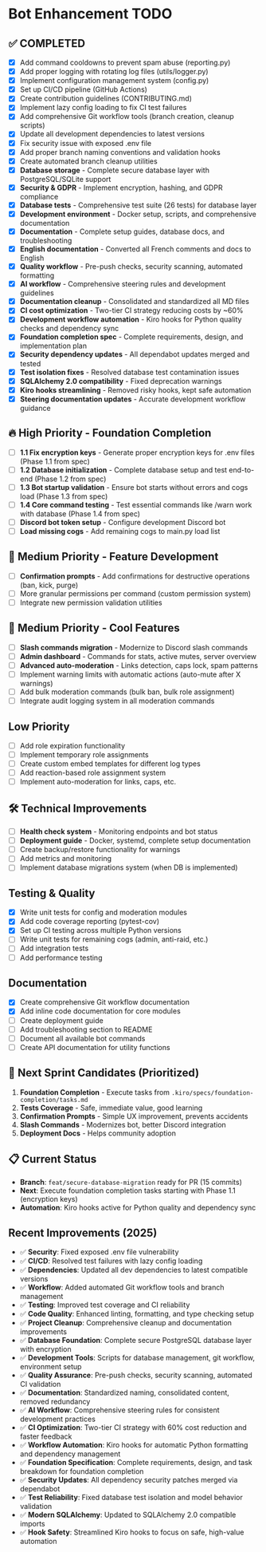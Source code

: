 # Bot Enhancement TODO

## ✅ **COMPLETED**
- [x] Add command cooldowns to prevent spam abuse (reporting.py)
- [x] Add proper logging with rotating log files (utils/logger.py)
- [x] Implement configuration management system (config.py)
- [x] Set up CI/CD pipeline (GitHub Actions)
- [x] Create contribution guidelines (CONTRIBUTING.md)
- [x] Implement lazy config loading to fix CI test failures
- [x] Add comprehensive Git workflow tools (branch creation, cleanup scripts)
- [x] Update all development dependencies to latest versions
- [x] Fix security issue with exposed .env file
- [x] Add proper branch naming conventions and validation hooks
- [x] Create automated branch cleanup utilities
- [x] **Database storage** - Complete secure database layer with PostgreSQL/SQLite support
- [x] **Security & GDPR** - Implement encryption, hashing, and GDPR compliance
- [x] **Database tests** - Comprehensive test suite (26 tests) for database layer
- [x] **Development environment** - Docker setup, scripts, and comprehensive documentation
- [x] **Documentation** - Complete setup guides, database docs, and troubleshooting
- [x] **English documentation** - Converted all French comments and docs to English
- [x] **Quality workflow** - Pre-push checks, security scanning, automated formatting
- [x] **AI workflow** - Comprehensive steering rules and development guidelines
- [x] **Documentation cleanup** - Consolidated and standardized all MD files
- [x] **CI cost optimization** - Two-tier CI strategy reducing costs by ~60%
- [x] **Development workflow automation** - Kiro hooks for Python quality checks and dependency sync
- [x] **Foundation completion spec** - Complete requirements, design, and implementation plan
- [x] **Security dependency updates** - All dependabot updates merged and tested
- [x] **Test isolation fixes** - Resolved database test contamination issues
- [x] **SQLAlchemy 2.0 compatibility** - Fixed deprecation warnings
- [x] **Kiro hooks streamlining** - Removed risky hooks, kept safe automation
- [x] **Steering documentation updates** - Accurate development workflow guidance

## 🔥 High Priority - Foundation Completion
- [ ] **1.1 Fix encryption keys** - Generate proper encryption keys for .env files (Phase 1.1 from spec)
- [ ] **1.2 Database initialization** - Complete database setup and test end-to-end (Phase 1.2 from spec)
- [ ] **1.3 Bot startup validation** - Ensure bot starts without errors and cogs load (Phase 1.3 from spec)
- [ ] **1.4 Core command testing** - Test essential commands like /warn work with database (Phase 1.4 from spec)
- [ ] **Discord bot token setup** - Configure development Discord bot
- [ ] **Load missing cogs** - Add remaining cogs to main.py load list

## 🚀 Medium Priority - Feature Development
- [ ] **Confirmation prompts** - Add confirmations for destructive operations (ban, kick, purge)
- [ ] More granular permissions per command (custom permission system)
- [ ] Integrate new permission validation utilities

## 🚀 Medium Priority - Cool Features
- [ ] **Slash commands migration** - Modernize to Discord slash commands
- [ ] **Admin dashboard** - Commands for stats, active mutes, server overview
- [ ] **Advanced auto-moderation** - Links detection, caps lock, spam patterns
- [ ] Implement warning limits with automatic actions (auto-mute after X warnings)
- [ ] Add bulk moderation commands (bulk ban, bulk role assignment)
- [ ] Integrate audit logging system in all moderation commands

## Low Priority
- [ ] Add role expiration functionality
- [ ] Implement temporary role assignments
- [ ] Create custom embed templates for different log types
- [ ] Add reaction-based role assignment system
- [ ] Implement auto-moderation for links, caps, etc.

## 🛠️ Technical Improvements
- [ ] **Health check system** - Monitoring endpoints and bot status
- [ ] **Deployment guide** - Docker, systemd, complete setup documentation
- [ ] Create backup/restore functionality for warnings
- [ ] Add metrics and monitoring
- [ ] Implement database migrations system (when DB is implemented)

## Testing & Quality
- [x] Write unit tests for config and moderation modules
- [x] Add code coverage reporting (pytest-cov)
- [x] Set up CI testing across multiple Python versions
- [ ] Write unit tests for remaining cogs (admin, anti-raid, etc.)
- [ ] Add integration tests
- [ ] Add performance testing

## Documentation
- [x] Create comprehensive Git workflow documentation
- [x] Add inline code documentation for core modules
- [ ] Create deployment guide
- [ ] Add troubleshooting section to README
- [ ] Document all available bot commands
- [ ] Create API documentation for utility functions

## 🎯 Next Sprint Candidates (Prioritized)
1. **Foundation Completion** - Execute tasks from `.kiro/specs/foundation-completion/tasks.md`
2. **Tests Coverage** - Safe, immediate value, good learning
3. **Confirmation Prompts** - Simple UX improvement, prevents accidents
4. **Slash Commands** - Modernizes bot, better Discord integration
5. **Deployment Docs** - Helps community adoption

## 📋 Current Status
- **Branch**: `feat/secure-database-migration` ready for PR (15 commits)
- **Next**: Execute foundation completion tasks starting with Phase 1.1 (encryption keys)
- **Automation**: Kiro hooks active for Python quality and dependency sync

## Recent Improvements (2025)
- ✅ **Security**: Fixed exposed .env file vulnerability
- ✅ **CI/CD**: Resolved test failures with lazy config loading
- ✅ **Dependencies**: Updated all dev dependencies to latest compatible versions
- ✅ **Workflow**: Added automated Git workflow tools and branch management
- ✅ **Testing**: Improved test coverage and CI reliability
- ✅ **Code Quality**: Enhanced linting, formatting, and type checking setup
- ✅ **Project Cleanup**: Comprehensive cleanup and documentation improvements
- ✅ **Database Foundation**: Complete secure PostgreSQL database layer with encryption
- ✅ **Development Tools**: Scripts for database management, git workflow, environment setup
- ✅ **Quality Assurance**: Pre-push checks, security scanning, automated CI validation
- ✅ **Documentation**: Standardized naming, consolidated content, removed redundancy
- ✅ **AI Workflow**: Comprehensive steering rules for consistent development practices
- ✅ **CI Optimization**: Two-tier CI strategy with 60% cost reduction and faster feedback
- ✅ **Workflow Automation**: Kiro hooks for automatic Python formatting and dependency management
- ✅ **Foundation Specification**: Complete requirements, design, and task breakdown for foundation completion
- ✅ **Security Updates**: All dependency security patches merged via dependabot
- ✅ **Test Reliability**: Fixed database test isolation and model behavior validation
- ✅ **Modern SQLAlchemy**: Updated to SQLAlchemy 2.0 compatible imports
- ✅ **Hook Safety**: Streamlined Kiro hooks to focus on safe, high-value automation
